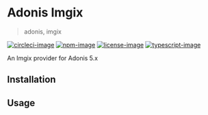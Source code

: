 # Adonis Imgix
> adonis, imgix

[![circleci-image]][circleci-url] [![npm-image]][npm-url] [![license-image]][license-url] [![typescript-image]][typescript-url]

An Imgix provider for Adonis 5.x

## Installation

## Usage

[circleci-image]: https://img.shields.io/circleci/project/github/bitkidd/adonis-imgix/master.svg?style=for-the-badge&logo=circleci
[circleci-url]: https://circleci.com/gh/bitkidd/adonis-imgix "circleci"

[npm-image]: https://img.shields.io/npm/v/Anonymous.svg?style=for-the-badge&logo=npm
[npm-url]: https://npmjs.org/package/Anonymous "npm"

[license-image]: https://img.shields.io/npm/l/Anonymous?color=blueviolet&style=for-the-badge
[license-url]: LICENSE.md "license"

[typescript-image]: https://img.shields.io/badge/Typescript-294E80.svg?style=for-the-badge&logo=typescript
[typescript-url]:  "typescript"
